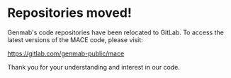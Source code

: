 # Repositories moved!

Genmab's code repositories have been relocated to GitLab. To access the latest versions of the MACE code, please visit:

https://gitlab.com/genmab-public/mace

Thank you for your understanding and interest in our code.
